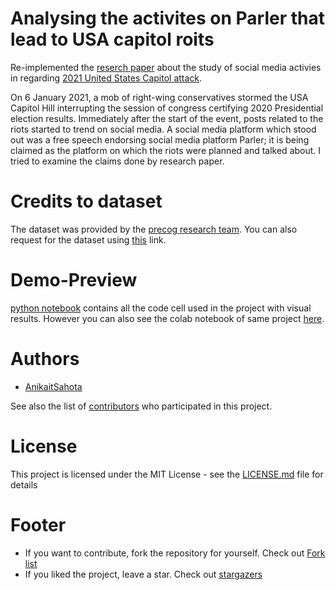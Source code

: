 # Analysing the activites on Parler that lead to USA capitol roits

Re-implemented the [reserch paper](https://arxiv.org/abs/2101.06914) about the study of social media activies in regarding [2021 United States Capitol attack](https://en.wikipedia.org/wiki/2021_United_States_Capitol_attack).

On 6 January 2021, a mob of right-wing conservatives stormed the USA Capitol Hill interrupting the session of congress certifying 2020 Presidential election results. Immediately after the start of the event, posts related to the riots started to trend on social media. A social media platform which stood out was a free speech endorsing social media platform Parler; it is being claimed as the platform on which the riots were planned and talked about. I tried to examine the claims done by research paper.

# Credits to dataset
The dataset was provided by the [precog research team](https://precog.iiitd.edu.in/). You can also request for the dataset using [this](https://precog.iiitd.edu.in/requester.php?dataset=washington21) link.

# Demo-Preview
[python notebook](https://github.com/AnikaitSahota/Capitol-PATriots/blob/master/main.ipynb) contains all the code cell used in the project with visual results. However you can also see the colab notebook of same project [here](https://colab.research.google.com/drive/1GZhwCAUIkGutNRt6Y6WUh7CKTGasHy6A?usp=sharing).

# Authors

- [AnikaitSahota](https://github.com/AnikaitSahota)

See also the list of [contributors](https://github.com/AnikaitSahota/Capitol-PATriots/contributors) who participated in this project.

# License

This project is licensed under the MIT License - see the [LICENSE.md](https://github.com/AnikaitSahota/Capitol-PATriots/blob/master/LICENSE) file for details

# Footer
- If you want to contribute, fork the repository for yourself. Check out [Fork list](https://github.com/AnikaitSahota/Capitol-PATriots/network/members)
- If you liked the project, leave a star. Check out [stargazers](https://github.com/AnikaitSahota/Capitol-PATriots/stargazers)